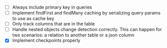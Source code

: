 - [ ] Always include primary key in queries
- [ ] Implement findFirst and findMany caching by serializing query params to use as cache key
- [ ] Only track columns that are in the table
- [ ] Handle nested objects change detection correctly. This can happen for two scenarios: a relation to another table or a json column
- [x] Implement checkpoints properly